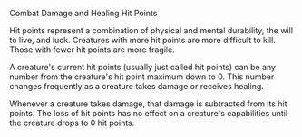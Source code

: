 Combat
Damage and Healing
Hit Points
<p>
  Hit points represent a combination of physical and mental durability, the will to live, and luck. Creatures with more hit points are more difficult to kill. Those with fewer hit points are more fragile.
</p>
<p>
  A creature's current hit points (usually just called hit points) can be any number from the creature's hit point maximum down to 0. This number changes frequently as a creature takes damage or receives healing.
</p>
<p>
  Whenever a creature takes damage, that damage is subtracted from its hit points. The loss of hit points has no effect on a creature's capabilities until the creature drops to 0 hit points.
</p>

